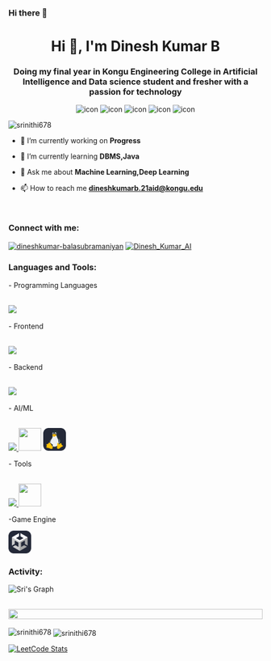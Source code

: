 ### Hi there 👋

<h1 align="center">Hi 👋, I'm Dinesh Kumar B</h1>
<h3 align="center">Doing my final year in Kongu Engineering College in Artificial Intelligence and Data science student and fresher with a passion for technology</h3>
<div align="center">
  <img src="https://techstack-generator.vercel.app/java-icon.svg" alt="icon" width="60" height="60" />
  <img src="https://techstack-generator.vercel.app/python-icon.svg" alt="icon" width="60" height="60" />
  <img src="https://techstack-generator.vercel.app/js-icon.svg" alt="icon"width="60" height="60" />
  <img src="https://techstack-generator.vercel.app/react-icon.svg" alt="icon" width="60" height="60" />
  <img src="https://techstack-generator.vercel.app/github-icon.svg" alt="icon" width="60" height="60" />
  
</div>

<p align="left"> <img src="https://komarev.com/ghpvc/?username=srinithi678&label=Profile%20views&color=0e75b6&style=flat" alt="srinithi678" /> </p>


- 🔭 I’m currently working on **Progress**

- 🌱 I’m currently learning **DBMS,Java**

- 💬 Ask me about **Machine Learning,Deep Learning**

- 📫 How to reach me **dineshkumarb.21aid@kongu.edu**
 <br>

<h3 align="left">Connect with me:</h3>
<p align="left">
<a href="https://www.linkedin.com/in/dineshkumar-balasubramaniyan/" target="blank">
<img align="center" src="https://raw.githubusercontent.com/rahuldkjain/github-profile-readme-generator/master/src/images/icons/Social/linked-in-alt.svg" alt="dineshkumar-balasubramaniyan" height="30" width="40" /></a>
<a href="https://leetcode.com/u/Dinesh_Kumar_AI/" target="blank">
<img align="center" src="https://raw.githubusercontent.com/rahuldkjain/github-profile-readme-generator/master/src/images/icons/Social/leet-code.svg" alt="Dinesh_Kumar_AI" height="30" width="40" /></a>
</p>

<h3 align="left">Languages and Tools:</h3>
- Programming Languages
<br><br>
<p align="left">
  <a href="https://skillicons.dev">
    <img src="https://skillicons.dev/icons?i=java,py,js" />
  </a>
</p>
- Frontend
<br><br>
<p align="left">
  <a href="https://skillicons.dev">
    <img src="https://skillicons.dev/icons?i=html,css,bootstrap,react" />
  </a>
</p>
- Backend
<br><br>
<p align="left">
  <a href="https://skillicons.dev">
    <img src="https://skillicons.dev/icons?i=nodejs,express,mongodb,hadoop" />
  </a>
</p>
- AI/ML
<br><br>
<p align="left">
  <a href="https://skillicons.dev">
    <img src="https://skillicons.dev/icons?i=tensorflow,opencv,pytorch" />
  </a>
  <img src="https://github.com/tandpfun/skill-icons/blob/main/icons/SciKitLearn-Light.svg" height='45px' width='45px'/>
  <img src="https://github.com/tandpfun/skill-icons/blob/main/icons/Linux-Dark.svg" height='45px' width='45px'/>
</p>
- Tools
<br><br>
<p align="left">
  <a href="https://skillicons.dev">
    <img src="https://skillicons.dev/icons?i=git,postman,figma" />
  </a>
    <img src="https://github.com/marclelijveld/Power-BI-Icons/raw/main/SVG/Power-BI.svg" height='45px' width='45px'/> 
</p>
-Game Engine
<p align="left">
  <a href="https://skillicons.dev">
  </a>
  <img src="https://github.com/tandpfun/skill-icons/blob/main/icons/Unity-Dark.svg" height='45px' width='45px'/>
</p>



<h3 align="left">Activity:</h3>

![Sri's Graph](https://github-readme-activity-graph.vercel.app/graph?username=srinithi678&custom_title=Sri's%20GitHub%20Activity%20Graph&bg_color=0D1117&color=7F3FBF&line=7F3FBF&point=7F3FBF&area_color=FFFFFF&title_color=FFFFFF&area=true)
<br><br>

<img src="https://i.imgur.com/dBaSKWF.gif" height="20" width="100%">
<p><img align="left" src="https://github-readme-stats.vercel.app/api/top-langs?username=srinithi678&show_icons=true&locale=en&layout=compact" alt="srinithi678" /></p>

<p>&nbsp;<img align="center" src="https://github-readme-stats.vercel.app/api?username=srinithi678&show_icons=true&locale=en" alt="srinithi678" /></p>

[![LeetCode Stats](https://leetcard.jacoblin.cool/Srinithi_52?theme=light&font=Marcellus)](https://leetcode.com/u/Srinithi_52/)


